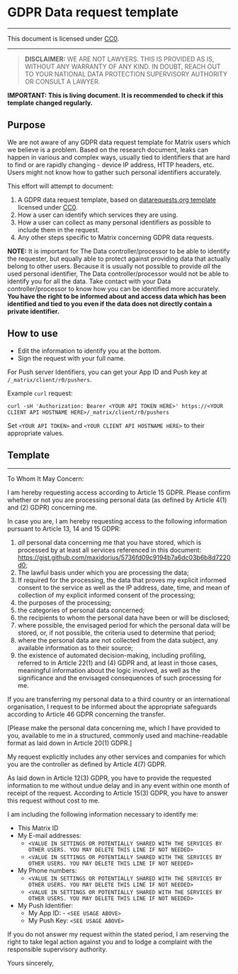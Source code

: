 # GDPR Data request template
---

This document is licensed under [CC0](https://creativecommons.org/publicdomain/zero/1.0/).

---

> **DISCLAIMER:** WE ARE NOT LAWYERS. THIS IS PROVIDED AS IS, WITHOUT ANY WARRANTY OF ANY KIND. IN DOUBT, REACH OUT TO YOUR NATIONAL DATA PROTECTION SUPERVISORY AUTHORITY OR CONSULT A LAWYER.

**IMPORTANT: This is living document. It is recommended to check if this template changed regularly.**

## Purpose

We are not aware of any GDPR data request template for Matrix users which we believe is a problem. Based on the research document, leaks can happen in various and complex ways, usually tied to identifiers that are hard to find or are rapidly changing - device IP address, HTTP headers, etc. Users might not know how to gather such personal identifiers accurately.

This effort will attempt to document:
1. A GDPR data request template, based on [datarequests.org template](https://www.datarequests.org/blog/sample-letter-gdpr-access-request/) licensed under [CC0](https://creativecommons.org/publicdomain/zero/1.0/).
2. How a user can identify which services they are using.
3. How a user can collect as many personal identifiers as possible to include them in the request.
4. Any other steps specific to Matrix concerning GDPR data requests.

**NOTE:** It is important for The Data controller/processor to be able to identify the requester, but equally able to protect against providing data that actually belong to other users. Because it is usually not possible to provide *all* the used personal identifier, The Data controller/processor would not be able to identify you for all the data. Take contact with your Data controller/processor to know how you can be identified more accurately. **You have the right to be informed about and access data which has been identified and tied to you even if the data does not directly contain a private identifier.**

## How to use
- Edit the information to identify you at the bottom.
- Sign the request with your full name.

For Push server Identifiers, you can get your App ID and Push key at `/_matrix/client/r0/pushers`. 

Example `curl` request:
```
curl -sH 'Authorization: Bearer <YOUR API TOKEN HERE>' https://<YOUR CLIENT API HOSTNAME HERE>/_matrix/client/r0/pushers
```
Set `<YOUR API TOKEN>` and `<YOUR CLIENT API HOSTNAME HERE>` to their appropriate values.

## Template
---

To Whom It May Concern:

I am hereby requesting access according to Article 15 GDPR. Please confirm whether or not you are processing personal data (as defined by Article 4(1) and (2) GDPR) concerning me.

In case you are, I am hereby requesting access to the following information pursuant to Article 13, 14 and 15 GDPR:

1. *all* personal data concerning me that you have stored, which is processed by at least all services referenced in this document: https://gist.github.com/maxidorius/5736fd09c9194b7a6dc03b6b8d7220d0;
2. The lawful basis under which you are processing the data;
3. If required for the processing, the data that proves my explicit informed consent to the service as well as the IP address, date, time, and mean of collection of my explicit informed consent of the processing;
4. the purposes of the processing;
5. the categories of personal data concerned;
6. the recipients to whom the personal data have been or will be disclosed;
7. where possible, the envisaged period for which the personal data will be stored, or, if not possible, the criteria used to determine that period;
8. where the personal data are not collected from the data subject, any available information as to their source;
9. the existence of automated decision-making, including profiling, referred to in Article 22(1) and (4) GDPR and, at least in those cases,  meaningful information about the logic involved, as well as the significance and the envisaged consequences of such processing for me.

If you are transferring my personal data to a third country or an international organisation, I request to be informed about the appropriate safeguards according to Article 46 GDPR concerning the transfer.

[Please make the personal data concerning me, which I have provided to you, available to me in a structured, commonly used and machine-readable format as laid down in Article 20(1) GDPR.]

My request explicitly includes any other services and companies for which you are the controller as defined by Article 4(7) GDPR.

As laid down in Article 12(3) GDPR, you have to provide the requested information to me without undue delay and in any event within one month of receipt of the request. According to Article 15(3) GDPR, you have to answer this request without cost to me.

I am including the following information necessary to identify me:
- This Matrix ID
- My E-mail addresses:
  - `<VALUE IN SETTINGS OR POTENTIALLY SHARED WITH THE SERVICES BY OTHER USERS. YOU MAY DELETE THIS LINE IF NOT NEEDED>`
  - `<VALUE IN SETTINGS OR POTENTIALLY SHARED WITH THE SERVICES BY OTHER USERS. YOU MAY DELETE THIS LINE IF NOT NEEDED>`
- My Phone numbers:
  - `<VALUE IN SETTINGS OR POTENTIALLY SHARED WITH THE SERVICES BY OTHER USERS. YOU MAY DELETE THIS LINE IF NOT NEEDED>`
  - `<VALUE IN SETTINGS OR POTENTIALLY SHARED WITH THE SERVICES BY OTHER USERS. YOU MAY DELETE THIS LINE IF NOT NEEDED>`
- My Push Identifier:
  - My App ID: - `<SEE USAGE ABOVE>`
  - My Push Key: `<SEE USAGE ABOVE>`

If you do not answer my request within the stated  period, I am reserving the right to take legal action against you and to  lodge a complaint with the responsible supervisory authority.

Yours sincerely,  
**<PUR YOUR NAME HERE>**
